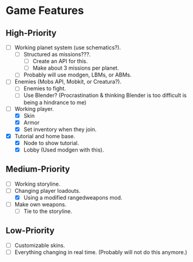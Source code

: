# Game Features

## High-Priority

- [ ] Working planet system (use schematics?).
  - [ ] Structured as missions???.
    - [ ] Create an API for this.
    - [ ] Make about 3 missions per planet.
  - [ ] Probably will use modgen, LBMs, or ABMs.
- [ ] Enemies (Mobs API, Mobkit, or Creatura?).
  - [ ] Enemies to fight.
  - [ ] Use Blender? (Procrastination & thinking Blender is too difficult is being a hindrance to me)
- [ ] Working player.
  - [x] Skin
  - [x] Armor
  - [x] Set inventory when they join.
- [x] Tutorial and home base.
  - [x] Node to show tutorial.
  - [x] Lobby (Used modgen with this).

## Medium-Priority

- [ ] Working storyline.
- [ ] Changing player loadouts.
  - [x] Using a modified rangedweapons mod.
- [ ] Make own weapons.
  - [ ] Tie to the storyline.

## Low-Priority

- [ ] Customizable skins.
- [ ] Everything changing in real time. (Probably will not do this anymore.)
